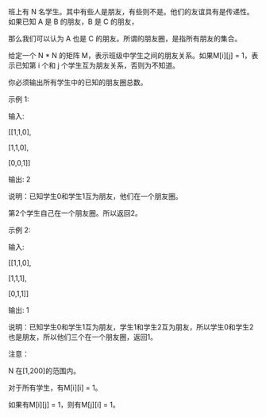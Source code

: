 班上有 N 名学生。其中有些人是朋友，有些则不是。他们的友谊具有是传递性。如果已知 A 是 B 的朋友，B 是 C 的朋友，

那么我们可以认为 A 也是 C 的朋友。所谓的朋友圈，是指所有朋友的集合。

给定一个 N * N 的矩阵 M，表示班级中学生之间的朋友关系。如果M[i][j] = 1，表示已知第 i 个和 j 个学生互为朋友关系，否则为不知道。

你必须输出所有学生中的已知的朋友圈总数。

示例 1:

输入: 

[[1,1,0],

 [1,1,0],
 
 [0,0,1]]
 
输出: 2 

说明：已知学生0和学生1互为朋友，他们在一个朋友圈。

第2个学生自己在一个朋友圈。所以返回2。

示例 2:

输入: 

[[1,1,0],

 [1,1,1],
 
 [0,1,1]]
 
输出: 1

说明：已知学生0和学生1互为朋友，学生1和学生2互为朋友，所以学生0和学生2也是朋友，所以他们三个在一个朋友圈，返回1。

注意：

N 在[1,200]的范围内。

对于所有学生，有M[i][i] = 1。

如果有M[i][j] = 1，则有M[j][i] = 1。
